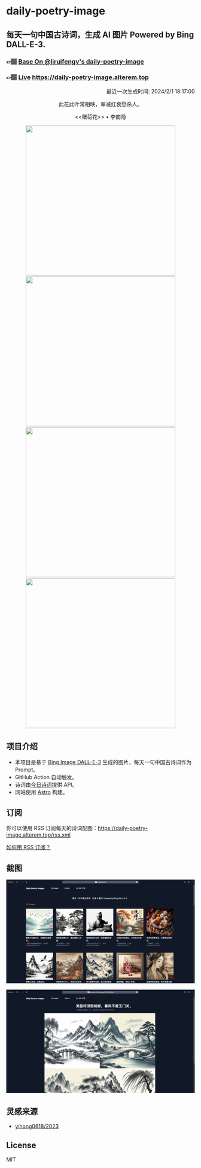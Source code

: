 
# daily-poetry-image

## 每天一句中国古诗词，生成 AI 图片 Powered by Bing DALL-E-3.

### 👉🏽 [Base On @liruifengv's daily-poetry-image](https://github.com/liruifengv/daily-poetry-image)

### 👉🏽 [Live](https://daily-poetry-image.alterem.top/) https://daily-poetry-image.alterem.top

<p align="right">
  最近一次生成时间: 2024/2/1 18:17:00
</p>
<p align="center">
此花此叶常相映，翠减红衰愁杀人。
</p>
<p align="center">
<<赠荷花>> • 李商隐
</p>
<p align="center">
<img src="https://tse3.mm.bing.net/th/id/OIG1.QEtnzs4I1dMfhjlPjA5b" height="400" width="400" />
<img src="https://tse3.mm.bing.net/th/id/OIG1.e8HZqo72E1rxKXlgZBMi" height="400" width="400" />
<img src="https://tse2.mm.bing.net/th/id/OIG1.AgnlgYjIoKSXPP_Sy54M" height="400" width="400" />
<img src="https://tse3.mm.bing.net/th/id/OIG1.nzy9kAwnnS_x4QhkWRtb" height="400" width="400" />
</p>

## 项目介绍

-   本项目是基于 [Bing Image DALL-E-3](https://www.bing.com/images/create) 生成的图片，每天一句中国古诗词作为 Prompt。
-   GitHub Action 自动触发。
-   诗词由[今日诗词](https://www.jinrishici.com/)提供 API。
-   网站使用 [Astro](https://astro.build) 构建。

## 订阅

你可以使用 RSS 订阅每天的诗词配图：https://daily-poetry-image.alterem.top/rss.xml

[如何用 RSS 订阅？](https://zhuanlan.zhihu.com/p/55026716)

## 截图

![图片列表](./screenshots/Snipaste_2023-12-28_21-00-26.png)

![图片详情](./screenshots/Snipaste_2023-12-28_21-00-53.png)

## 灵感来源

-   [yihong0618/2023](https://github.com/yihong0618/2023)

## License

MIT
